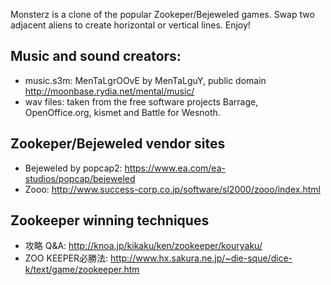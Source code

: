 Monsterz is a clone of the popular Zookeper/Bejeweled games. Swap
two adjacent aliens to create horizontal or vertical lines. Enjoy!

## Music and sound creators:
- music.s3m: MenTaLgrOOvE by MenTaLguY, public domain
  http://moonbase.rydia.net/mental/music/
- wav files: taken from the free software projects Barrage, OpenOffice.org,
  kismet and Battle for Wesnoth.

## Zookeper/Bejeweled vendor sites
- Bejeweled by popcap2: https://www.ea.com/ea-studios/popcap/bejeweled
- Zooo: http://www.success-corp.co.jp/software/sl2000/zooo/index.html

## Zookeeper winning techniques
- 攻略 Q&A: http://knoa.jp/kikaku/ken/zookeeper/kouryaku/
- ZOO KEEPER必勝法:
  http://www.hx.sakura.ne.jp/~die-sque/dice-k/text/game/zookeeper.htm

